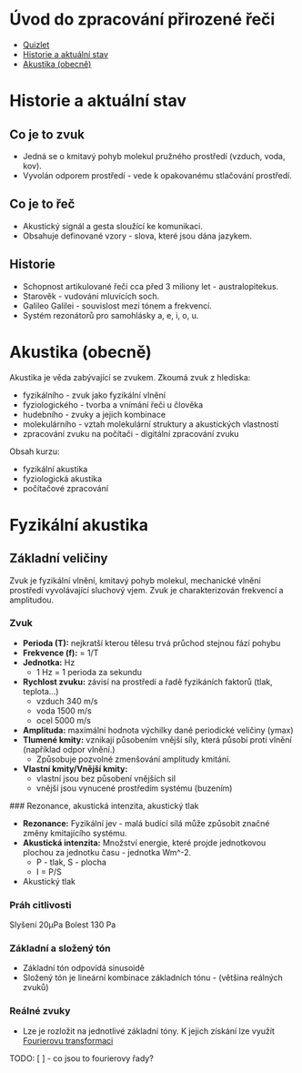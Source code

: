 # Úvod do zpracování přirozené řeči

- [Quizlet](https://quizlet.com/_5tywhr)
- [Historie a aktuální stav](#historie-a-aktuální-stav)
- [Akustika (obecně)](#akustika-obecně)


# Historie a aktuální stav

## Co je to zvuk

* Jedná se o kmitavý pohyb molekul pružného prostředí (vzduch, voda, kov).
* Vyvolán odporem prostředí - vede k opakovanému stlačování prostředí.

## Co je to řeč

* Akustický signál a gesta sloužící ke komunikaci.
* Obsahuje definované vzory - slova, které jsou dána jazykem.

## Historie

* Schopnost artikulované řeči cca před 3 miliony let - australopitekus.
* Starověk - vudování mluvících soch.
* Galileo Galilei - souvislost mezi tónem a frekvencí.
* Systém rezonátorů pro samohlásky a, e, i, o, u.

# Akustika (obecně)

Akustika je věda zabývající se zvukem. Zkoumá zvuk z hlediska:

- fyzikálního - zvuk jako fyzikální vlnění
- fyziologického - tvorba a vnímání řeči u člověka
- hudebního - zvuky a jejich kombinace
- molekulárního - vztah molekulární struktury a akustických vlastností
- zpracování zvuku na počítači - digitální zpracování zvuku

Obsah kurzu:
- fyzikální akustika
- fyziologická akustika
- počítačové zpracování


# Fyzikální akustika

## Základní veličiny

Zvuk je fyzikální vlnění, kmitavý pohyb molekul, mechanické vlnění prostředí vyvolávající sluchový vjem.
Zvuk je charakterizován frekvencí a amplitudou.

### Zvuk

- **Perioda (T):** nejkratší kterou tělesu trvá průchod stejnou fází pohybu
- **Frekvence (f):** = 1/T
- **Jednotka:** Hz
  - 1 Hz = 1 perioda za sekundu
- **Rychlost zvuku:** závisí na prostředí a řadě fyzikáních faktorů (tlak, teplota...)
  - vzduch 340 m/s
  - voda 1500 m/s
  - ocel 5000 m/s
- **Amplituda:** maximální hodnota výchilky dané periodické veličiny (ymax)
- **Tlumené kmity:** vznikají působením vnější síly, která působí proti vlnění (například odpor vlnění.)
  - Způsobuje pozvolné zmenšování amplitudy kmitání.
- **Vlastní kmity/Vnější kmity:**
  - vlastní jsou bez působení vnějších sil
  - vnější jsou vynucené prostředím systému (buzením)
  
### Rezonance, akustická intenzita, akustický tlak

- **Rezonance:** Fyzikální jev - malá budící sílá může způsobit značné změny kmitajícího systému.
- **Akustická intenzita:** Množství energie, které projde jednotkovou plochou za jednotku času - jednotka Wm^-2.
  - P - tlak, S - plocha
  - I = P/S
- Akustický tlak

### Práh citlivosti

Slyšení 20μPa
Bolest 130 Pa
 
### Základní a složený tón

- Základní tón odpovídá sinusoidě
- Složený tón je lineární kombinace základních tónu - (většina reálných zvuků)

### Reálné zvuky

- Lze je rozložit na jednotlivé základní tóny. K jejich získání lze využít [Fourierovu transformaci](https://www.youtube.com/watch?v=spUNpyF58BY)

TODO: [ ] - co jsou to fourierovy řady? 

